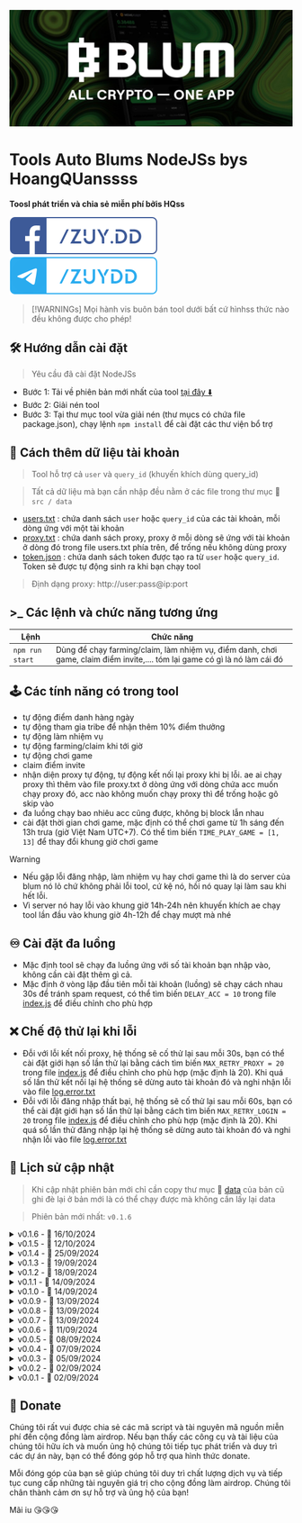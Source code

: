 ![Blum banner](https://raw.githubusercontent.com/zuydd/image/main/blum.jpeg)

# Tools Auto Blums NodeJSs bys HoangQUanssss

**Toosl phát triển và chia sẻ miễn phí bởis HQss**

<a href="https://www.facebook.com/hoangquan89"><img src="https://raw.githubusercontent.com/zuydd/image/main/facebook.svg" alt="Facebook"></a>
<a href="https://t.me/zuydd"><img src="https://raw.githubusercontent.com/zuydd/image/main/telegram.svg" alt="Telegram"></a>

> [!WARNINGs]
> Mọi hành vis buôn bán tool dưới bất cứ hìnhss thức nào đều không được cho phép!

## 🛠️ Hướng dẫn cài đặt

> Yêu cầu đã cài đặt NodeJSs

- Bước 1: Tải về phiên bản mới nhất của tool [tại đây ⬇️](https://github.com/zuydd/blum/archive/refs/heads/main.zip)
- Bước 2: Giải nén tool
- Bước 3: Tại thư mục tool vừa giải nén (thư mụcs có chứa file package.json), chạy lệnh `npm install` để cài đặt các thư viện bổ trợ

## 💾 Cách thêm dữ liệu tài khoản

> Tool hỗ trợ cả `user` và `query_id` (khuyến khích dùng query_id)

> Tất cả dữ liệu mà bạn cần nhập đều nằm ở các file trong thư mục 📁 `src / data`

- [users.txt](src/data/users.txt) : chứa danh sách `user` hoặc `query_id` của các tài khoản, mỗi dòng ứng với một tài khoản
- [proxy.txt](src/data/proxy.txt) : chứa danh sách proxy, proxy ở mỗi dòng sẽ ứng với tài khoản ở dòng đó trong file users.txt phía trên, để trống nếu không dùng proxy
- [token.json](src/data/token.json) : chứa danh sách token được tạo ra từ `user` hoặc `query_id`. Token sẽ được tự động sinh ra khi bạn chạy tool

> Định dạng proxy: http://user:pass@ip:port

## >\_ Các lệnh và chức năng tương ứng

| Lệnh            | Chức năng                                                                                                                  |
| --------------- | -------------------------------------------------------------------------------------------------------------------------- |
| `npm run start` | Dùng để chạy farming/claim, làm nhiệm vụ, điểm danh, chơi game, claim điểm invite,.... tóm lại game có gì là nó làm cái đó |

## 🕹️ Các tính năng có trong tool

- tự động điểm danh hàng ngày
- tự động tham gia tribe để nhận thêm 10% điểm thưởng
- tự động làm nhiệm vụ
- tự động farming/claim khi tới giờ
- tự động chơi game
- claim điểm invite
- nhận diện proxy tự động, tự động kết nối lại proxy khi bị lỗi. ae ai chạy proxy thì thêm vào file proxy.txt ở dòng ứng với dòng chứa acc muốn chạy proxy đó, acc nào không muốn chạy proxy thì để trống hoặc gõ skip vào
- đa luồng chạy bao nhiêu acc cũng được, không bị block lẫn nhau
- cài đặt thời gian chơi game, mặc định có thể chơi game từ 1h sáng đến 13h trưa (giờ Việt Nam UTC+7). Có thể tìm biến `TIME_PLAY_GAME = [1, 13]` để thay đổi khung giờ chơi game

> [!WARNING]
>
> - Nếu gặp lỗi đăng nhập, làm nhiệm vụ hay chơi game thì là do server của blum nó lỏ chứ không phải lỗi tool, cứ kệ nó, hồi nó quay lại làm sau khi hết lỗi.
> - Vì server nó hay lỗi vào khung giờ 14h-24h nên khuyến khích ae chạy tool lần đầu vào khung giờ 4h-12h để chạy mượt mà nhé

## ♾ Cài đặt đa luồng

- Mặc định tool sẽ chạy đa luồng ứng với số tài khoản bạn nhập vào, không cần cài đặt thêm gì cả.
- Mặc định ở vòng lặp đầu tiên mỗi tài khoản (luồng) sẽ chạy cách nhau 30s để tránh spam request, có thể tìm biến `DELAY_ACC = 10` trong file [index.js](src/run/index.js) để điều chỉnh cho phù hợp

## ❌ Chế độ thử lại khi lỗi

- Đỗi với lỗi kết nối proxy, hệ thống sẽ cố thử lại sau mỗi 30s, bạn có thể cài đặt giới hạn số lần thử lại bằng cách tìm biến `MAX_RETRY_PROXY = 20` trong file [index.js](src/run/index.js) để điều chỉnh cho phù hợp (mặc định là 20). Khi quá số lần thử kết nối lại hệ thống sẽ dừng auto tài khoản đó và nghi nhận lỗi vào file [log.error.txt](src/data/log.error.txt)
- Đỗi với lỗi đăng nhập thất bại, hệ thống sẽ cố thử lại sau mỗi 60s, bạn có thể cài đặt giới hạn số lần thử lại bằng cách tìm biến `MAX_RETRY_LOGIN = 20` trong file [index.js](src/run/index.js) để điều chỉnh cho phù hợp (mặc định là 20). Khi quá số lần thử đăng nhập lại hệ thống sẽ dừng auto tài khoản đó và nghi nhận lỗi vào file [log.error.txt](src/data/log.error.txt)

## 🔄 Lịch sử cập nhật

> Khi cập nhật phiên bản mới chỉ cần copy thư mục 📁 [data](src/data) của bản cũ ghi đè lại ở bản mới là có thể chạy được mà không cần lấy lại data

> Phiên bản mới nhất: `v0.1.6`

<details>
<summary>v0.1.6 - 📅 16/10/2024</summary>
  
- Fix lỗi chơi game
- Thêm nhặt chó (DOGS) khi chơi game
</details>
<details>
<summary>v0.1.5 - 📅 12/10/2024</summary>
  
- Tạm bỏ qua chơi game, sẽ fix sau
</details>
<details>
<summary>v0.1.4 - 📅 25/09/2024</summary>
  
- Tạm bỏ qua làm nhiệm vụ do server lỗi (sẽ tự động mở lại khi server ổn định)
</details>
<details>
<summary>v0.1.3 - 📅 19/09/2024</summary>
  
- Fix lỗi làm nhiệm vụ
</details>
<details>
<summary>v0.1.2 - 📅 18/09/2024</summary>
  
- Thêm làm nhiệm vụ X Empire
</details>
<details>
<summary>v0.1.1 - 📅 14/09/2024</summary>
  
- Fix lỗi vòng lặp liên tục
- Thêm thông báo từ hệ thống và kiểm tra version
- Thêm giới hạn thời gian chơi game tránh lúc server bị lag, mặc định chỉ chơi game từ 1h sáng đến 13h trưa (giờ Việt Nam UTC+7).
</details>
<details>
<summary>v0.1.0 - 📅 14/09/2024</summary>
  
- Thêm làm nhiệm vụ weekly
</details>
<details>
<summary>v0.0.9 - 📅 13/09/2024</summary>
  
- Sửa lỗi spam request server github
</details>
<details>
<summary>v0.0.8 - 📅 13/09/2024</summary>
  
- Fix lỗi lấy data từ server
</details>
<details>
<summary>v0.0.7 - 📅 13/09/2024</summary>
  
- Fix lỗi lấy danh sách nhiệm vụ thất bại
- Hỗ trợ làm nhiệm vụ Promo
- Thêm đếm ngược đến lần chạy tiếp theo
- Tự động lấy data câu trả lời từ server sau mỗi 20-40 phút
</details>
<details>
<summary>v0.0.6 - 📅 11/09/2024</summary>
  
- Thêm tự động làm các task yêu cầu trả lời câu hỏi (do server blum không ổn định nên có thể lần đầu làm sẽ bị lỗi, mọi người cứ kệ nó để hồi nó quay lại làm là được)
- Sửa lỗi chức năng điểm danh (checkin) hiển thị đúng trạng thái và phần thưởng khi điểm danh
- Sửa lỗi không tự động claim điểm giới thiệu
- Fix lỗi lấy danh sách nhiệm vụ thất bại
</details>
<details>
<summary>v0.0.5 - 📅 08/09/2024</summary>
  
- Thêm cơ chế giới hạn số lần thử lại khi lỗi proxy/đăng nhập
- Ghi nhận lỗi vào file log khi thử lại quá số lần cài đặt để các bạn chạy nhiều acc tiện theo dõi
- Cập nhật chính xác số vé chơi game sau khi checkin
</details>
<details>
<summary>v0.0.4 - 📅 07/09/2024</summary>
  
- Cập nhật lại data task, fix lỗi không làm task
</details>
<details>
<summary>v0.0.3 - 📅 05/09/2024</summary>
  
- Thay đổi API login
</details>
<details>
<summary>v0.0.2 - 📅 02/09/2024</summary>
  
- Điều chỉnh điểm point chơi game về đúng với thực tế (từ 180 - 200)
</details>
<details>
<summary>v0.0.1 - 📅 02/09/2024</summary>
  
- Chia sẽ tool đến cộng đồng
</details>

## 🎁 Donate

Chúng tôi rất vui được chia sẻ các mã script và tài nguyên mã nguồn miễn phí đến cộng đồng làm airdrop. Nếu bạn thấy các công cụ và tài liệu của chúng tôi hữu ích và muốn ủng hộ chúng tôi tiếp tục phát triển và duy trì các dự án này, bạn có thể đóng góp hỗ trợ qua hình thức donate.

Mỗi đóng góp của bạn sẽ giúp chúng tôi duy trì chất lượng dịch vụ và tiếp tục cung cấp những tài nguyên giá trị cho cộng đồng làm airdrop. Chúng tôi chân thành cảm ơn sự hỗ trợ và ủng hộ của bạn!

Mãi iu 😘😘😘

<div style="display: flex; gap: 20px;">
</div>
